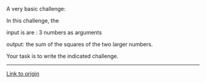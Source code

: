 A very basic challenge:

In this challenge, the 

input is are : 3 numbers as arguments

output: the sum of the squares of the two larger numbers.


Your task is to write the indicated challenge.

---

[Link to origin](https://www.reddit.com/r/dailyprogrammer/rmmn8)